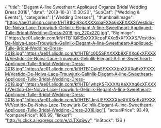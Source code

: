 {
	"title": "Elegant A-line Sweetheart Appliqued Organza Bridal Wedding Dress 2018",
	"date": "2018-10-31 10:30:20",
	"SubCat": ["Wedding & Events"],
	"categories": ["Wedding Dresses"],
	"thumbnailImage": "https://ae01.alicdn.com/kf/HTB1IQlRSpXXXXcpaFXXq6xXFXXXS/Vestido-De-Noiva-Lace-Trouwjurk-Gelinlik-Elegant-A-line-Sweetheart-Appliqued-Tulle-Bridal-Wedding-Dress-2018.jpg_220x220.jpg",
	"BigImage": ["https://ae01.alicdn.com/kf/HTB1IQlRSpXXXXcpaFXXq6xXFXXXS/Vestido-De-Noiva-Lace-Trouwjurk-Gelinlik-Elegant-A-line-Sweetheart-Appliqued-Tulle-Bridal-Wedding-Dress-2018.jpg","https://ae01.alicdn.com/kf/HTB1c0D5SFXXXXb8XFXXq6xXFXXXU/Vestido-De-Noiva-Lace-Trouwjurk-Gelinlik-Elegant-A-line-Sweetheart-Appliqued-Tulle-Bridal-Wedding-Dress-2018.jpg","https://ae01.alicdn.com/kf/HTB1CpIqSFXXXXbpXXXXq6xXFXXXM/Vestido-De-Noiva-Lace-Trouwjurk-Gelinlik-Elegant-A-line-Sweetheart-Appliqued-Tulle-Bridal-Wedding-Dress-2018.jpg","https://ae01.alicdn.com/kf/HTB1whzKSFXXXXaKaXXXq6xXFXXXh/Vestido-De-Noiva-Lace-Trouwjurk-Gelinlik-Elegant-A-line-Sweetheart-Appliqued-Tulle-Bridal-Wedding-Dress-2018.jpg","https://ae01.alicdn.com/kf/HTB1JmjUSFXXXXbeXVXXq6xXFXXXW/Vestido-De-Noiva-Lace-Trouwjurk-Gelinlik-Elegant-A-line-Sweetheart-Appliqued-Tulle-Bridal-Wedding-Dress-2018.jpg"],
	"actualPrice": 93.49,
	"comparePrice": 169.99,
	"linkurl": "http://s.click.aliexpress.com/e/cLTXqSwy",
	"inStock": 136
}
